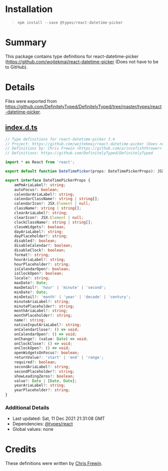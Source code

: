 # Installation
> `npm install --save @types/react-datetime-picker`

# Summary
This package contains type definitions for react-datetime-picker (https://github.com/wojtekmaj/react-datetime-picker (Does not have to be to GitHub).

# Details
Files were exported from https://github.com/DefinitelyTyped/DefinitelyTyped/tree/master/types/react-datetime-picker.
## [index.d.ts](https://github.com/DefinitelyTyped/DefinitelyTyped/tree/master/types/react-datetime-picker/index.d.ts)
````ts
// Type definitions for react-datetime-picker 3.4
// Project: https://github.com/wojtekmaj/react-datetime-picker (Does not have to be to GitHub, but prefer linking to a source code repository rather than to a project website.)
// Definitions by: Chris Frewin <https://github.com/princefishthrower>
// Definitions: https://github.com/DefinitelyTyped/DefinitelyTyped

import * as React from 'react';

export default function DateTimePicker(props: DateTimePickerProps): JSX.Element;

export interface DateTimePickerProps {
    amPmAriaLabel?: string;
    autoFocus?: boolean;
    calendarAriaLabel?: string;
    calendarClassName?: string | string[];
    calendarIcon?: JSX.Element | null;
    className?: string | string[];
    clearAriaLabel?: string;
    clearIcon?: JSX.Element | null;
    clockClassName?: string | string[];
    closeWidgets?: boolean;
    dayAriaLabel?: string;
    dayPlaceholder?: string;
    disabled?: boolean;
    disableCalendar?: boolean;
    disableClock?: boolean;
    format?: string;
    hourAriaLabel?: string;
    hourPlaceholder?: string;
    isCalendarOpen?: boolean;
    isClockOpen?: boolean;
    locale?: string;
    maxDate?: Date;
    maxDetail?: 'hour' | 'minute' | 'second';
    minDate?: Date;
    minDetail?: 'month' | 'year' | 'decade' | 'century';
    minuteAriaLabel?: string;
    minutePlaceholder?: string;
    monthAriaLabel?: string;
    monthPlaceholder?: string;
    name?: string;
    nativeInputAriaLabel?: string;
    onCalendarClose?: () => void;
    onCalendarOpen?: () => void;
    onChange?: (value: Date) => void;
    onClockClose?: () => void;
    onClockOpen?: () => void;
    openWidgetsOnFocus?: boolean;
    returnValue?: 'start' | 'end' | 'range';
    required?: boolean;
    secondAriaLabel?: string;
    secondPlaceholder?: string;
    showLeadingZeros?: boolean;
    value?: Date | [Date, Date];
    yearAriaLabel?: string;
    yearPlaceholder?: string;
}

````

### Additional Details
 * Last updated: Sat, 11 Dec 2021 21:31:08 GMT
 * Dependencies: [@types/react](https://npmjs.com/package/@types/react)
 * Global values: none

# Credits
These definitions were written by [Chris Frewin](https://github.com/princefishthrower).
